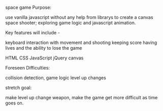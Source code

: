 space game
Purpose:

use vanilla javascript without any help from librarys to create a canvas space shooter; exploring game logic and javascript animation.

Key features will include -


keyboard interaction with movement and shooting
keeping score
having lives and the ability to lose the game

HTML
CSS
JavaScript
jQuery
canvas


Foreseen Difficulties:


collision detection,
game logic level up changes



stretch goal:

make level up change weapon,
make the game get more difficult as time goes on.

